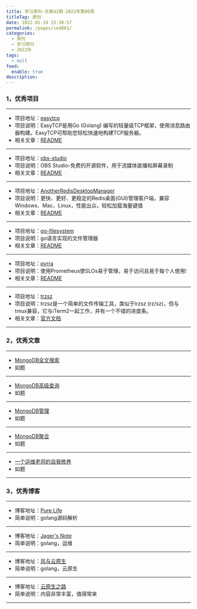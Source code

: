 ```yaml
---
title: 学习周刊-总第41期-2022年第06周
titleTag: 原创
date: 2022-02-19 15:38:57
permalink: /pages/ced061/
categories: 
  - 周刊
  - 学习周刊
  - 2022年
tags: 
  - null
feed: 
  enable: true
description: 
---
```


### 1，优秀项目
  
---
- 项目地址：[easytcp](https://github.com/DarthPestilane/easytcp)
- 项目说明：EasyTCP是用Go (Golang) 编写的轻量级TCP框架，使用消息路由器构建。EasyTCP可帮助您轻松快速地构建TCP服务器。
- 相关文章：[README](https://github.com/DarthPestilane/easytcp#readme)
---
- 项目地址：[obs-studio](https://github.com/obsproject/obs-studio)
- 项目说明：OBS Studio-免费的开源软件，用于流媒体直播和屏幕录制
- 相关文章：[README](https://github.com/obsproject/obs-studio#readme)
---
- 项目地址：[AnotherRedisDesktopManager](https://github.com/qishibo/AnotherRedisDesktopManager)
- 项目说明：更快、更好、更稳定的Redis桌面(GUI)管理客户端，兼容Windows、Mac、Linux，性能出众，轻松加载海量键值
- 相关文章：[README](https://github.com/qishibo/AnotherRedisDesktopManager/blob/master/README.zh-CN.md)
---
- 项目地址：[go-filesystem](https://github.com/deatil/go-filesystem)
- 项目说明：go语言实现的文件管理器
- 相关文章：[README](https://github.com/deatil/go-filesystem#readme)
---
- 项目地址：[pyrra](https://github.com/pyrra-dev/pyrra)
- 项目说明：使用Prometheus使SLOs易于管理，易于访问且易于每个人使用!
- 相关文章：[README](https://github.com/pyrra-dev/pyrra#readme)
---
- 项目地址：[trzsz](https://github.com/trzsz/trzsz)
- 项目说明：trzsz是一个简单的文件传输工具，类似于lrzsz (rz/sz)，但与tmux兼容，它与iTerm2一起工作，并有一个不错的进度条。
- 相关文章：[官方文档](https://trzsz.github.io/cn/)
---

### 2，优秀文章

---
- [MongoDB全文搜索](https://toboto.wang/2021/05/18/MongoDB%E5%85%A8%E6%96%87%E6%90%9C%E7%B4%A2.html)
- 如题
---
- [MongoDB高级查询](http://cw.hubwiz.com/card/c/543b2f3cf86387171814c026/1/1/1/)
- 如题
---
- [MongoDB管理](http://cw.hubwiz.com/card/c/5438c259032c7817c40298b5/1/1/1/)
- 如题
---
- [MongoDB聚合](http://cw.hubwiz.com/card/c/548125a5f8638718f0db0792/1/1/1/)
- 如题
---
- [一个运维老将的自我修养](https://mp.weixin.qq.com/s/e7LzCLdWEzOvcvn7yRecpQ)
- 如题
---

### 3，优秀博客

---
- 博客地址：[Pure Life](https://chunlife.top/)
- 简单说明：golang源码解析
---
- 博客地址：[Jager's Note](https://blog.hawtech.cn/)
- 简单说明：golang，运维
---
- 博客地址：[风与云原生](https://blog.crazytaxii.com/)
- 简单说明：golang，云原生
---
- 博客地址：[云原生之路](https://www.361way.com/)
- 简单说明：内容非常丰富，值得常来
---
